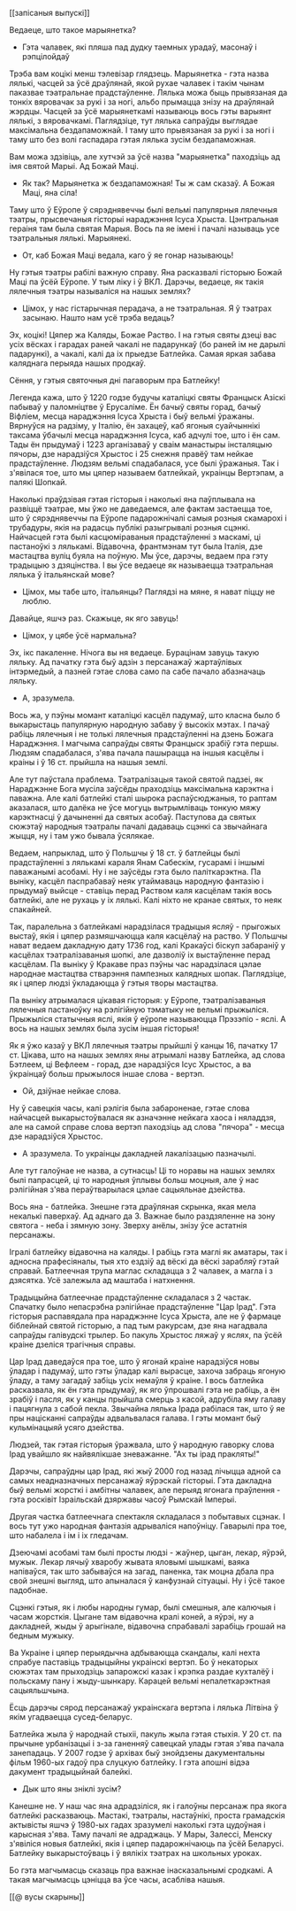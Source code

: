 [[запісаныя выпускі]]

Ведаеце, што такое марыянетка?

* Гэта чалавек, які пляша пад дудку таемных урадаў, масонаў і рэпцілойдаў

Трэба вам коцікі менш тэлевізар глядзець. Марыянетка - гэта назва лялькі, часцей за ўсё драўлянай, якой рухае чалавек і такім чынам паказвае тэатральнае прадстаўленне. Лялька можа быць прывязаная да тонкіх вяровачак за рукі і за ногі, альбо прымацца знізу на драўлянай жэрдцы. Часцей за ўсё марыянеткамі называюць вось гэты варыянт лялькі, з вяровачкамі. Паглядзіце, тут лялька сапраўды выглядае максімальна бездапаможнай. І таму што прывязаная за рукі і за ногі і таму што без волі гаспадара гэтая лялька зусім бездапаможная.

Вам можа здзівіць, але хутчэй за ўсё назва "марыянетка" паходзіць ад імя святой Марыі. Ад Божай Маці.

- Як так? Марыянетка ж бездапаможная! Ты ж сам сказаў. А Божая Маці, яна сіла!

Таму што ў Еўропе ў сярэднявеччы былі вельмі папулярныя лялечныя тэатры, прысвечаныя гісторыі нараджэння Ісуса Хрыста. Цэнтральная гераіня там была святая Марыя. Вось па яе імені і пачалі называць усе тэатральныя лялькі. Марыянекі. 

- От, каб Божая Маці ведала, каго ў яе гонар называюць!

Ну гэтыя тэатры рабілі важную справу. Яна расказвалі гісторыю Божай Маці па ўсёй Еўропе. У тым ліку і ў ВКЛ. Дарэчы, ведаеце, як такія лялечныя тэатры называліся на нашых землях? 

- Цімох, у нас гістарычная перадача, а не тэатральная. Я ў тэатрах засынаю. Нашто нам усё трэба ведаць?

Эх, коцікі! Цяпер жа Каляды, Божае Раство. І на гэтыя святы дзеці вас усіх вёсках і гарадах раней чакалі не падарункаў (бо раней ім не дарылі падарункі), а чакалі, калі да іх прыедзе Батлейка. Самая яркая забава каляднага перыяда нашых продкаў.

Сёння, у гэтыя святочныя дні пагаворым пра Батлейку!


Легенда кажа, што ў 1220 годзе будучы каталіцкі святы Францыск Азіскі пабываў у паломніцтве ў Ерусаліме.  Ён бачыў святы горад, бачыў Віфліем, месца нараджэння Ісуса Хрыста і быў вельмі ўражаны. Вярнуўся на радзіму, у Італію, ён захацеў, каб ягоныя суайчыннікі таксама ўбачылі месца нараджэння Ісуса, каб адчулі тое, што і ён сам. Тады ён прыдумаў і 1223 арганізаваў у сваім манастыры інсталяцыю пячоры, дзе нарадзіўся Хрыстос і 25 снежня правёў там нейкае прадстаўленне. Людзям вельмі спадабалася, усе былі ўражаныя. Так і з'явілася тое, што мы цяпер называем батлейкай, украінцы Вертэпам, а палякі Шопкай.

Наколькі праўдзівая гэтая гісторыя і наколькі яна паўплывала на развіццё тэатрае, мы ўжо не даведаемся, але фактам застаецца тое, што ў сярэднявеччы па Еўропе падарожнічалі самыя розныя скамарохі і трубадуры, якія на радасць публікі разыгрывалі розныя сцэнкі. Найчасцей гэта былі касцюміраваныя прадстаўленні з маскамі, ці пастаноўкі з лялькамі. Відавочна, франтмэнам тут была Італія, дзе мастацтва вуліц буяла на поўную. Мы ўсе, дарэчы, ведаем пра гэту традыцыю з дзяцінства. І вы ўсе ведаеце як называецца тэатральная лялька ў італьянскай мове?

- Цімох, мы табе што, італьянцы? Паглядзі на мяне, я нават піццу не люблю.

Давайце, яшчэ раз. Скажыце, як яго завуць!

- Цімох, у цябе ўсё нармальна?

Эх, ікс пакаленне. Нічога вы ня ведаеце. Бурацінам завуць такую ляльку. Ад пачатку гэта быў адзін з персанажаў жартаўлівых інтэрмедый, а пазней гэтае слова само па сабе пачало абазначаць ляльку.

- А, зразумела.

Вось жа, у пэўны момант каталіцкі касцёл падумаў, што класна было б выкарыстаць папулярную народную забаву ў высокіх мэтах. І пачаў рабіць лялечныя і не толькі лялечныя прадстаўленні на дзень Божага Нараджэння. І магчыма сапраўды святы Францыск зрабіў гэта першы. Людзям спадабалася, з'ява пачала пашырацца на іншыя касцёлы і краіны і ў 16 ст. прыйшла на нашыя землі.

Але тут паўстала праблема. Тэатралізацыя такой святой падзеі, як Нараджэнне Бога мусіла заўсёды праходзіць максімальна карэктна і паважна. Але калі батлейкі сталі шырока распаўсюджаныя, то раптам аказалася, што далёка не ўсе могуць вытрымліваць тонкую мяжу карэктнасці ў дачыненні да святых асобаў. Паступова да святых сюжэтаў народныя тэатралы пачалі дадаваць сцэнкі са звычайнага жыцця, ну і там ужо бывала ўсялякае. 

Ведаем, напрыклад, што ў Польшчы ў 18 ст. ў батлейцы былі прадстаўленні з лялькамі караля Янам Сабескім, гусарамі і іншымі паважанымі асобамі. Ну і не заўсёды гэта было паліткарэктна. Па выніку, касцёл паспрабаваў неяк утаймаваць народную фантазію і прыдумаў выйсце - ставіць перад Раством каля касцёлам такія вось батлейкі, але не рухаць у іх лялькі. Калі ніхто не кранае святых, то неяк спакайней. 

Так, паралельна з батлейкамі нарадзілася традыцыя ясляў - прыгожых выстаў, якія і цяпер размяшчаюцца каля касцёлаў на раство. У Польшчы нават ведаем дакладную дату 1736 год, калі Кракаўсі біскуп забараніў у касцёлах тэатралізаваныя шопкі, але дазволіў іх выстаўленне перад касцёлам. Па выніку ў Кракаве праз пэўны час нарадзілася цэлае народнае мастацтва стварэння пампезных калядных шопак. Паглядзіце, як і цяпер людзі ўкладаюцца ў гэтыя творы мастацтва. 

Па выніку атрымалася цікавая гісторыя: у Еўропе, тэатралізаваныя лялечныя пастаноўку на рэлігійную тэматыку не вельмі прыжыліся. Прыжыліся статычныя яслі, якія ў еўропе называюцца Прэзэпіо - яслі. А вось на нашых землях была зусім іншая гісторыя!

Як я ўжо казаў у ВКЛ лялечныя тэатры прыйшлі ў канцы 16, пачатку 17 ст. Цікава, што на нашых землях яны атрымалі назву Батлейка, ад слова Бэтлеем, ці Вефлеем - горад, дзе нарадзіўся Ісус Хрыстос, а ва ўкраінцаў больш прыжылося іншае слова - вертэп.

- Ой, дзіўнае нейкае слова. 

Ну ў савецкія часы, калі рэлігія была забароненае, гэтае слова найчасцей выкарыстоўвалася як азначэнне нейкага хаоса і няладдзя, але на самой справе слова вертэп паходзіць ад слова "пячора" - месца дзе нарадзіўся Хрыстос.

- А зразумела. То украінцы дакладней лакалізацыю пазначылі.

Але тут галоўнае не назва, а сутнасць! Ці то норавы на нашых землях былі папрасцей, ці то народныя ўплывы больш моцныя, але ў нас рэлігійная з'ява пераўтварылася цэлае сацыяльнае дзейства.

Вось яна - батлейка. Знешне гэта драўляная скрынка, якая мела некалькі паверхаў. Ад аднаго да 3. Важнае было раздзяленне на зону святога - неба і зямную зону. Зверху анёлы, знізу ўсе астатнія персанажы.

Ігралі батлейку відавочна на каляды. І рабіць гэта маглі як аматары, так і адносна прафесіяналы, тыя хто ездзіў ад вёскі да вёскі зарабляў гэтай справай. Батлеечная трупа маглас складацца з 2 чалавек, а магла і з дзясятка. Усё залежыла ад маштаба і натхнення.

Традыцыйна батлеечнае прадстаўленне складалася з 2 частак. Спачатку было непасрэбна рэлігійнае прадстаўленне "Цар Ірад". Гэта гісторыя распавядала пра нараджэнне Ісуса Хрыста, але не ў фармаце біблейнай святой гісторыю, а пад тым ракурсам, дзе яна нагадвала сапраўды галівудскі трылер. Бо пакуль Хрыстос ляжаў у яслях, па ўсёй краіне дзеліся трагічныя справы.

Цар Ірад даведаўся пра тое, што ў ягонай краіне нарадзіўся новы ўладар і падумаў, што гэты ўладар калі вырасце, захоча забраць ягоную ўладу, а таму загадаў забіць усіх немаўля ў краіне. І вось батлейка расказвала, як ён гэта прыдумаў, як яго ўпрошвалі гэта не рабіць, а ён зрабіў і пасля, як у канцы прыйшла смерць з касой, адрубіла яму галаву і пацягнула з сабой пекла. Звычайна лялька Ірада рабілася так, што ў яе пры націсканні сапраўды адвальвалася галава. І гэты момант быў кульмінацыяй усяго дзейства.

Людзей, так гэтая гісторыя ўражвала, што ў народную гаворку слова Ірад увайшло як найвялікшае зневажанне. "Ах ты ірад пракляты!"

Дарэчы, сапраўдны цар Ірад, які жыў 2000 год назад  лічыцца адной са самых неадназначных персанажаў яўрэскай гісторыі. Гэта дакладна быў вельмі жорсткі і амбітны чалавек, але перыяд ягонага праўлення - гэта росківіт Ізраільскай дзяржавы часоў Рымскай Імперыі.

Другая частка батлеечнага спектакля складалася з побытавых сцэнак. І вось тут ужо народная фантазія адрываліся напоўніцу. Гаварылі пра тое, што набалела і ім і іх гледачам. 

Дзеючамі асобамі там былі просты людзі - жаўнер, цыган, лекар, яўрэй, мужык. Лекар лячыў хваробу жывата яловымі шышкамі, ваяка напіваўся, так што забываўся на загад, паненка, так моцна дбала пра свой знешні выгляд, што апыналася ў канфузнай сітуацыі. Ну і ўсё такое падобнае.

Сцэнкі гэтыя, як і любы народны гумар, былі смешныя, але калючыя і часам жорсткія. Цыгане там відавочна кралі коней, а яўрэі, ну а дакладней, жыды ў арыгінале, відавочна спрабавалі зарабіць грошай на бедным мужыку.

Ва Украіне і цяпер перыядычна адбываюцца скандалы, калі нехта спрабуе паставіць традыцыйны украінскі вертэп. Бо ў некаторых сюжэтах там прыходзіць запарожскі казак і крэпка раздае кухталёў і польскаму пану і жыду-шынкару. Карацей вельмі непалеткарэктная сацыяльшчына. 

Ёсць дарэчы сярод персанажаў украінскага вертэпа і лялька Літвіна ў якім угадваецца сусед-беларус.

Батлейка жыла ў народнай стыхіі, пакуль жыла гэтая стыхія. У 20 ст. па прычыне урбанізацыі і з-за ганенняў савецкай улады гэтая з'ява пачала занепадаць. У 2007 годзе ў архівах быў знойдзены дакументальны фільм 1960-ых гадоў пра слуцкую батлейку. І гэта апошні відэа дакумент традыцыйнай балейкі.

- Дык што яны зніклі зусім?

Канешне не. У наш час яна адрадзіліся, як і галоўны персанаж пра якога батлейкі расказваюць. Мастакі, тэатралы, настаўнікі, проста грамадскія актывісты яшчэ ў 1980-ых гадах зразумелі наколькі гэта цудоўная і карысная з'ява. Таму пачалі яе адраджаць. У Мары, Залессі, Менску з'явіліся новыя батлейкі, якія і цяпер падарожнічаюць па ўсёй Беларусі. Батлейку выкарыстоўваць і ў вялікіх тэатрах на школьных уроках.

Бо гэта магчымасць сказаць пра важнае інасказальнымі сродкамі. А такая магчымасць цэніцца ва ўсе часы, асабліва нашыя.


[[@ вусы скарыны]]
